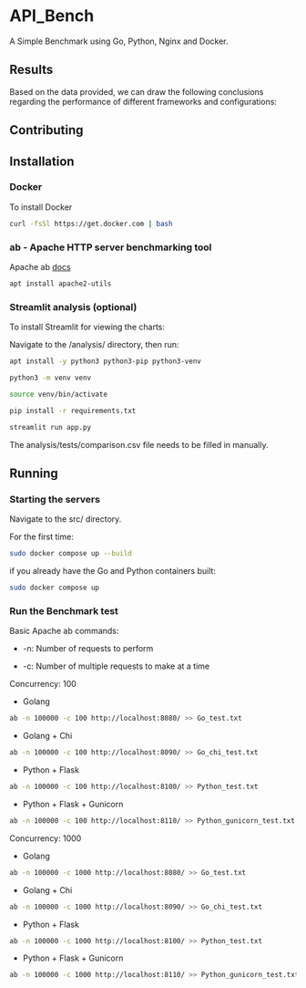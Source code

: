 # API_Bench
A Simple Benchmark using Go, Python, Nginx and Docker.

## Results

Based on the data provided, we can draw the following conclusions regarding the performance of different frameworks and configurations:




## Contributing

## Installation

### Docker

To install Docker

```bash
curl -fsSl https://get.docker.com | bash
```

### ab - Apache HTTP server benchmarking tool

Apache ab [docs](https://httpd.apache.org/docs/current/programs/ab.html)

```bash
apt install apache2-utils
```

### Streamlit analysis (optional)

To install Streamlit for viewing the charts:

Navigate to the /analysis/ directory, then run:

```bash
apt install -y python3 python3-pip python3-venv

python3 -m venv venv

source venv/bin/activate

pip install -r requirements.txt

streamlit run app.py
```

The analysis/tests/comparison.csv file needs to be filled in manually.


## Running 

### Starting the servers

Navigate to the src/ directory.

For the first time:
```bash
sudo docker compose up --build
```

if you already have the Go and Python containers built:
```bash
sudo docker compose up
```

### Run the Benchmark test

Basic Apache ab commands:

- -n: Number of requests to perform

- -c: Number of multiple requests to make at a time

Concurrency: 100

- Golang
```bash
ab -n 100000 -c 100 http://localhost:8080/ >> Go_test.txt
```

- Golang + Chi
```bash
ab -n 100000 -c 100 http://localhost:8090/ >> Go_chi_test.txt
```

- Python + Flask
```bash
ab -n 100000 -c 100 http://localhost:8100/ >> Python_test.txt
```

- Python + Flask + Gunicorn
```bash
ab -n 100000 -c 100 http://localhost:8110/ >> Python_gunicorn_test.txt
```

Concurrency: 1000

- Golang
```bash
ab -n 100000 -c 1000 http://localhost:8080/ >> Go_test.txt
```

- Golang + Chi
```bash
ab -n 100000 -c 1000 http://localhost:8090/ >> Go_chi_test.txt
```

- Python + Flask
```bash
ab -n 100000 -c 1000 http://localhost:8100/ >> Python_test.txt
```

- Python + Flask + Gunicorn
```bash
ab -n 100000 -c 1000 http://localhost:8110/ >> Python_gunicorn_test.txt
```